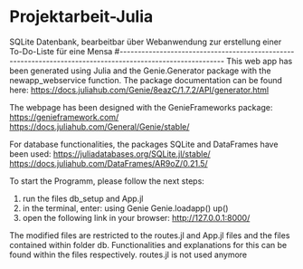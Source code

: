 # Projektarbeit-Julia
SQLite Datenbank, bearbeitbar über Webanwendung zur erstellung einer To-Do-Liste für eine Mensa
#-----------------------------------------------------------------------------------------------------------
This web app has been generated using Julia and the Genie.Generator package with the newapp_webservice function. 
The package documentation can be found here: 
https://docs.juliahub.com/Genie/8eazC/1.7.2/API/generator.html

The webpage has been designed with the GenieFrameworks package:
https://genieframework.com/
https://docs.juliahub.com/General/Genie/stable/

For database functionalities, the packages SQLite and DataFrames have been used:
https://juliadatabases.org/SQLite.jl/stable/
https://docs.juliahub.com/DataFrames/AR9oZ/0.21.5/

To start the Programm, please follow the next steps:
1. run the files db_setup and App.jl
2. in the terminal, enter:
    using Genie
    Genie.loadapp()
    up()
3. open the following link in your browser: http://127.0.0.1:8000/

The modified files are restricted to the routes.jl and App.jl files and the files contained within folder db. 
Functionalities and explanations for this can be found within the files respectively.
routes.jl is not used anymore
